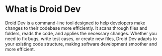 # What is Droid Dev

Droid Dev is a command-line tool designed to help developers make changes to their codebase more efficiently. It scans through files and folders, reads the code, and applies the necessary changes. Whether you need to fix bugs, write test cases, or create new files, Droid Dev adapts to your existing code structure, making software development smoother and more efficient.